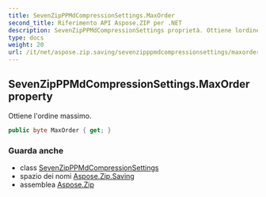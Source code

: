 ```yaml
---
title: SevenZipPPMdCompressionSettings.MaxOrder
second_title: Riferimento API Aspose.ZIP per .NET
description: SevenZipPPMdCompressionSettings proprietà. Ottiene lordine massimo.
type: docs
weight: 20
url: /it/net/aspose.zip.saving/sevenzipppmdcompressionsettings/maxorder/
---
```

## SevenZipPPMdCompressionSettings.MaxOrder property

Ottiene l'ordine massimo.

```csharp
public byte MaxOrder { get; }
```

### Guarda anche

* class [SevenZipPPMdCompressionSettings](../)
* spazio dei nomi [Aspose.Zip.Saving](../../sevenzipppmdcompressionsettings/)
* assemblea [Aspose.Zip](../../../)


